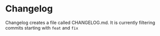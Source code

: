 # Changelog

Changelog creates a file called CHANGELOG.md. It is currently filtering commits
starting with `feat` and `fix`
